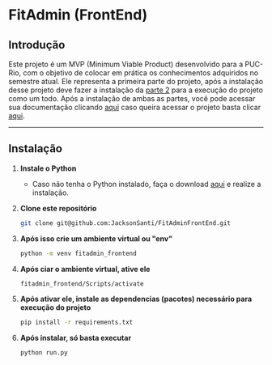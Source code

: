 # FitAdmin (FrontEnd)

## Introdução

Este projeto é um MVP (Minimum Viable Product) desenvolvido para a PUC-Rio, com o objetivo de colocar em prática os conhecimentos adquiridos no semestre atual. 
Ele representa a primeira parte do projeto, após a instalação desse projeto deve fazer a instalação da [parte 2](https://github.com/JacksonSanti/FitAdminBackEnd) para a execução do projeto como um todo.
Após a instalação de ambas as partes, você pode acessar sua documentação clicando [aqui](http://127.0.0.1:5001/swagger/) caso queira acessar o projeto basta clicar [aqui](http://127.0.0.1:5000/).

---

## Instalação

1. **Instale o Python**
   - Caso não tenha o Python instalado, faça o download [aqui](https://www.python.org/downloads/) e realize a instalação.

2. **Clone este repositório**
   ```bash
   git clone git@github.com:JacksonSanti/FitAdminFrontEnd.git
3. **Após isso crie um ambiente virtual ou "env"**
   ```bash
   python -m venv fitadmin_frontend
4. **Após ciar o ambiente virtual, ative ele**
   ```bash
   fitadmin_frontend/Scripts/activate
5. **Após ativar ele, instale as dependencias (pacotes) necessário para execução do projeto**
   ```bash
   pip install -r requirements.txt
6. **Após instalar, só basta executar**
   ```bash
   python run.py

  

